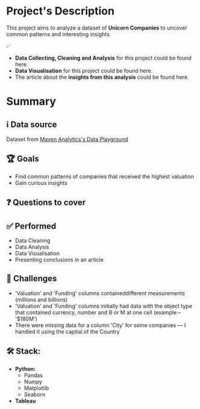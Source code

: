 # Project's Description
This project aims to analyze a dataset of **Unicorn Companies** to uncover common patterns and interesting insights.

✅ 
* **Data Collecting, Cleaning and Analysis** for this project could be found here.
* **Data Visualisation** for this project could be found here.
* The article about the **insights from this analysis** could be found here.

# Summary

## ℹ️ Data source
Dataset from [Maven Analytics's Data Playground](https://mavenanalytics.io/data-playground?page=2)

## 🏆 Goals
* Find common patterns of companies that received the highest valuation
* Gain curious insights

## ❓ Questions to cover


## ✅ Performed
* Data Cleaning
* Data Analysis
* Data Visualisation
* Presenting conclusions in an article
## 🧗 Challenges
* 'Valuation' and 'Funding' columns containeddifferent measurements (millions and billions)
* 'Valuation' and 'Funding' columns initially had data with the object type that contained currency, number and B or M at one cell (example – '$180M')
* There were missing data for a column 'City' for some companies — I handled it using the capital of the Country


## 🛠 Stack:

* **Python:**
  * Pandas
  * Numpy
  * Matplotlib
  * Seaborn
* **Tableau**
